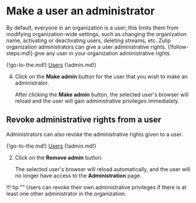 # Make a user an administrator

By default, everyone in an organization is a user; this limits them from
modifying organization-wide settings, such as changing the organization name,
activating or deactivating users, deleting streams, etc. Zulip organization
administrators can give a user administrative rights. {!follow-steps.md!}
give any user in your organization administrative rights.

{!go-to-the.md!} [Users](/#administration/user-list-admin)
{!admin.md!}

4. Click on the **Make admin** button for the user that you wish to make an
administrator.

    After clicking the **Make admin** button, the selected user's browser will
reload and the user will gain administrative privileges immediately.

## Revoke administrative rights from a user

Administrators can also revoke the administrative rights given to a user.

{!go-to-the.md!} [Users](/#administration/user-list-admin)
{!admin.md!}

2. Click on the **Remove admin** button.

    The selected user's browser will reload automatically, and the user will no
longer have access to the **Administration** page.

!!! tip ""
    Users can revoke their own administrative privileges if there is at least
    one other administrator in the organization.
